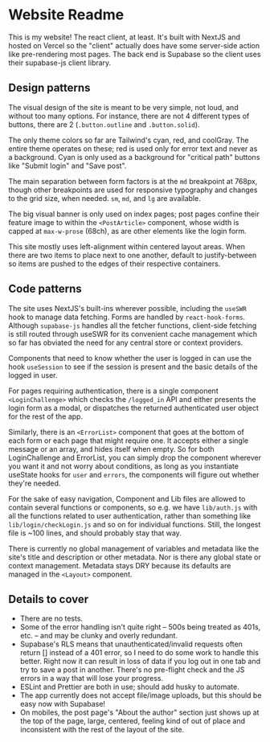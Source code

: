 # Website Readme

This is my website! The react client, at least.
It's built with NextJS and hosted on Vercel so the "client" actually does
have some server-side action like pre-rendering most pages. The back end
is Supabase so the client uses their supabase-js client library.

## Design patterns

The visual design of the site is meant to be very simple, not loud,
and without too many options. For instance, there are not 4 different
types of buttons, there are 2 (`.button.outline` and `.button.solid`).

The only theme colors so far are Tailwind's cyan, red, and coolGray. The
entire theme operates on these; red is used only for error text and
never as a background. Cyan is only used as a background for "critical path"
buttons like "Submit login" and "Save post".

The main separation between form factors is at the `md` breakpoint at 768px,
though other breakpoints are used for responsive typography and changes
to the grid size, when needed. `sm`, `md`, and `lg` are available.

The big visual banner is only used on index pages; post pages confine their
feature image to within the `<PostArticle>` component, whose width is capped at
`max-w-prose` (68ch), as are other elements like the login form.

This site mostly uses left-alignment within centered layout areas. When there
are two items to place next to one another, default to justify-between so items
are pushed to the edges of their respective containers.

## Code patterns

The site uses NextJS's built-ins wherever possible, including the `useSWR`
hook to manage data fetching. Forms are handled by `react-hook-forms`.
Although `supabase-js` handles all the fetcher functions, client-side fetching
is still routed through useSWR for its convenient cache management which so
far has obviated the need for any central store or context providers.

Components that need to know whether the user is logged in can use the hook
`useSession` to see if the session is present and the basic details of
the logged in user.

For pages requiring authentication, there is a single component
`<LoginChallenge>` which checks the `/logged_in` API and either presents the
login form as a modal, or dispatches the returned authenticated user object
for the rest of the app.

Similarly, there is an `<ErrorList>` component that goes at the bottom of each
form or each page that might require one. It accepts either a single message
or an array, and hides itself when empty. So for both LoginChallenge and
ErrorList, you can simply drop the component wherever you want it and not worry
about conditions, as long as you instantiate useState hooks for `user` and
`errors`, the components will figure out whether they're needed.

For the sake of easy navigation, Component and Lib files are allowed to contain
several functions or components, so e.g. we have `lib/auth.js` with all the
functions related to user authentication, rather than something like
`lib/login/checkLogin.js` and so on for individual functions. Still, the
longest file is ~100 lines, and should probably stay that way.

There is currently no global management of variables and metadata like the
site's title and description or other metadata. Nor is there any global state
or context management. Metadata stays DRY because its defaults are managed in
the `<Layout>` component.

## Details to cover

- There are no tests.
- Some of the error handling isn't quite right – 500s being treated as 401s,
  etc. – and may be clunky and overly redundant.
- Supabase's RLS means that unauthenticated/invalid requests often return []
  instead of a 401 error, so I need to do some work to handle this better. Right
  now it can result in loss of data if you log out in one tab and try to save
  a post in another. There's no pre-flight check and the JS errors in a way that
  will lose your progress.
- ESLint and Prettier are both in use; should add husky to automate.
- The app currently does not accept file/image uploads, but this should be easy
  now with Supabase!
- On mobiles, the post page's "About the author" section just shows up at the
  top of the page, large, centered, feeling kind of out of place and inconsistent
  with the rest of the layout of the site.

